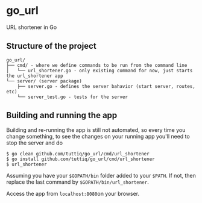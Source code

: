 # go_url
URL shortener in Go

## Structure of the project

```
go_url/
├── cmd/ - where we define commands to be run from the command line
│   └── url_shortener.go - only existing command for now, just starts the url_shortener app
└── server/ (server package)
    ├── server.go - defines the server bahavior (start server, routes, etc)
    └── server_test.go - tests for the server
```

## Building and running the app

Building and re-running the app is still not automated, so every time you change something, to see the changes on your running app you'll need to stop the server and do

```
$ go clean github.com/tuttiq/go_url/cmd/url_shortener
$ go install github.com/tuttiq/go_url/cmd/url_shortener
$ url_shortener
```

Assuming you have your `$GOPATH/bin` folder added to your `$PATH`. If not, then replace the last command by `$GOPATH/bin/url_shortener`.

Access the app from `localhost:8080`on your browser.
